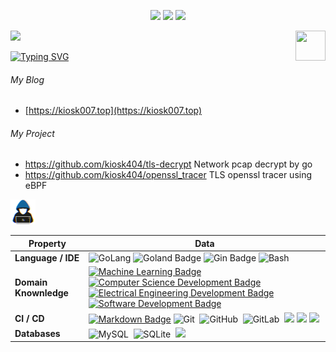 <!--   my-icons -->
<p align="center">
    <a href="https://github.com/kiosk404/kiosk404"><img src="https://img.shields.io/badge/status-updating-brightgreen.svg"></a>
    <a href="https://github.com/golang/go"><img src="https://img.shields.io/badge/Golang-1.24-FF1493.svg"></a>
    <a href="https://github.com/kiosk404/kiosk404/graphs/contributors"><img src="https://img.shields.io/github/contributors/kiosk404/kiosk404?color=blue"></a>
</p>

<!--   my-header-img -->
![](./src/header_.png)
<a href="https://www.golang.org/"><img src="https://upload.wikimedia.org/wikipedia/commons/2/23/Golang.png" align="right" height="48" width="48" ></a>


<!--   my-ticker -->    
[![Typing SVG](https://readme-typing-svg.herokuapp.com?color=%2336BCF7&center=true&vCenter=true&width=600&lines=Hi+there+👋,+I+am+Kiosk;+Welcome+to+My+Profile!;Over+6+years+of+programming+experience;Always+learning+new+things+;Gopher+here)](https://git.io/typing-svg)

###### My Blog
- [https://kiosk007.top](https://kiosk007.top)

###### My Project
- https://github.com/kiosk404/tls-decrypt Network pcap decrypt by go
- https://github.com/kiosk404/openssl_tracer TLS openssl tracer using eBPF

<img src = "https://github.com/0xAbdulKhalid/0xAbdulKhalid/raw/main/assets/mdImages/about_me.gif" width = 40px>


<!--   my-skils -->

| Property                                        | Data |
|-------------------------------------------------|---------------------------------------------------------------------------------------------------------------------------------|
| **Language / IDE**                              | ![GoLang](https://img.shields.io/badge/-Golang-3776AB?style=flat&logo=Golang&logoColor=white) ![Goland Badge](https://img.shields.io/badge/-Goland-3776AB?style=flat&logo=Goland&logoColor=white) ![Gin Badge](https://img.shields.io/badge/-Gin-3776AB?style=flat&logo=Gin&logoColor=white) ![Bash](https://img.shields.io/badge/-Bash-444444?style=flat&logo=GnuBash)&nbsp;                                                                                                                                                                                                                       |
| **Domain Knownledge**                           | [![Machine Learning Badge](https://img.shields.io/badge/-Machine%20Learning-01D277?style=flat&logoColor=white)](https://github.com/BEPb/BEPb) [![Computer Science Development Badge](https://img.shields.io/badge/-Computer%20Science-FAB040?style=flat&logoColor=white)](https://github.com/search?q=user%3ABEPb&type=Repositories) [![Electrical Engineering Development Badge](https://img.shields.io/badge/-Electrical%20Engineering-4C8CBF?style=flat&logoColor=white)](https://github.com/search?q=user%3ABEPb&type=Repositories) [![Software Development Badge](https://img.shields.io/badge/-Software%20Development-FF6600?style=flat&logoColor=white)](https://github.com/search?q=user%3ABEPb&type=Repositories)                                                                                                     |
| **CI / CD**                                     | [![Markdown Badge](https://img.shields.io/badge/-Markdown-2088FF?style=flat&logo=Markdown&logoColor=white)](https://github.com/BEPb/BEPb) ![Git](https://img.shields.io/badge/-Git-004400?style=flat&logo=git)&nbsp; ![GitHub](https://img.shields.io/badge/-GitHub-444444?style=flat&logo=github)&nbsp; ![GitLab](https://img.shields.io/badge/-GitLab-444444?style=flat&logo=GitLab)&nbsp;  [![](https://img.shields.io/badge/-Docker-2496ED?style=flat-square&logo=docker&logoColor=white)](https://www.docker.com) [![](https://img.shields.io/badge/-Goland-000000?style=flat-square&logo=goland&logoColor=white)](https://www.jetbrains.com/goland/) [![](https://img.shields.io/badge/-VS_Code-007ACC?style=flat-square&logo=visual-studio-code&logoColor=white)](https://code.visualstudio.com)|
| **Databases**                                   | ![MySQL](https://img.shields.io/badge/-MySQL-444444?style=flat&logo=MySQL)&nbsp; ![SQLite](https://img.shields.io/badge/-SQLite-444444?style=flat&logo=SQLite)&nbsp; [![](https://img.shields.io/badge/-PostgreSQL-336791?style=flat-square&logo=postgresql&logoColor=white)](https://www.postgresql.org)                                                                                                      

